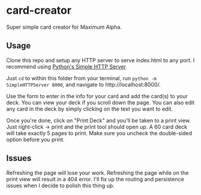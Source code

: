 # card-creator
Super simple card creator for Maximum Alpha.

## Usage
Clone this repo and setup any HTTP server to serve index.html to any port. I recommend using [Python's Simple HTTP Server](https://docs.python.org/2/library/simplehttpserver.html). 

Just `cd` to within this folder from your terminal, run `python -m SimpleHTTPServer 8000`, and navigate to http://localhost:8000/.

Use the form to enter in the info for your card and add the card(s) to your deck. You can view your deck if you scroll down the page. You can also edit any card in the deck by simply clicking on the text you want to edit.

Once you're done, click on "Print Deck" and you'll be taken to a print view. Just right-click -> print and the print tool should open up. A 60 card deck will take exactly 5 pages to print. Make sure you uncheck the double-sided option before you print.

## Issues
Refreshing the page will lose your work. Refreshing the page while on the print view will result in a 404 error. I'll fix up the routing and persistence issues when I decide to polish this thing up.


